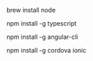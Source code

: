 brew install node

npm install -g typescript

npm install -g angular-cli

npm install -g cordova ionic
